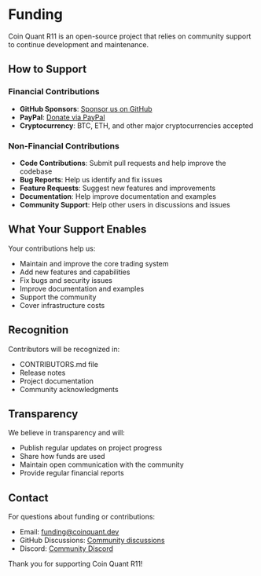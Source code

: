 # Funding

Coin Quant R11 is an open-source project that relies on community support to continue development and maintenance.

## How to Support

### Financial Contributions
- **GitHub Sponsors**: [Sponsor us on GitHub](https://github.com/sponsors/coin-quant-r11)
- **PayPal**: [Donate via PayPal](https://paypal.me/coinquantr11)
- **Cryptocurrency**: BTC, ETH, and other major cryptocurrencies accepted

### Non-Financial Contributions
- **Code Contributions**: Submit pull requests and help improve the codebase
- **Bug Reports**: Help us identify and fix issues
- **Feature Requests**: Suggest new features and improvements
- **Documentation**: Help improve documentation and examples
- **Community Support**: Help other users in discussions and issues

## What Your Support Enables

Your contributions help us:
- Maintain and improve the core trading system
- Add new features and capabilities
- Fix bugs and security issues
- Improve documentation and examples
- Support the community
- Cover infrastructure costs

## Recognition

Contributors will be recognized in:
- CONTRIBUTORS.md file
- Release notes
- Project documentation
- Community acknowledgments

## Transparency

We believe in transparency and will:
- Publish regular updates on project progress
- Share how funds are used
- Maintain open communication with the community
- Provide regular financial reports

## Contact

For questions about funding or contributions:
- Email: funding@coinquant.dev
- GitHub Discussions: [Community discussions](https://github.com/coin-quant-r11/coin_quant_r11/discussions)
- Discord: [Community Discord](https://discord.gg/coin-quant-r11)

Thank you for supporting Coin Quant R11!
